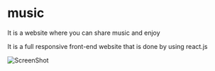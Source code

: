# music
It is a website where you can share music and enjoy 


It is a full responsive front-end website that is done by using react.js

![ScreenShot](https://{https://imgur.com/E99UCsE})
